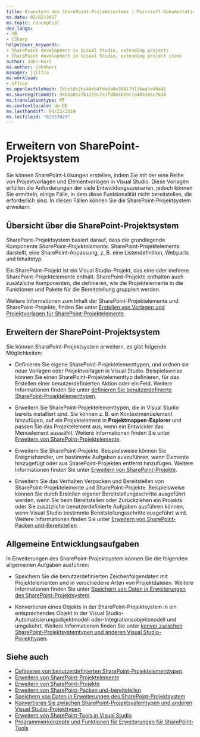 ```yaml
---
title: Erweitern des SharePoint-Projektsystems | Microsoft-Dokumentation
ms.date: 02/02/2017
ms.topic: conceptual
dev_langs:
- VB
- CSharp
helpviewer_keywords:
- SharePoint development in Visual Studio, extending projects
- SharePoint development in Visual Studio, extending project items
author: John-Hart
ms.author: johnhart
manager: jillfra
ms.workload:
- office
ms.openlocfilehash: 7dce10c2bc44eb4fde6a6e38417d136ea5e9ba41
ms.sourcegitcommit: 94b3a052fb1229c7e7f8804b09c1d403385c7630
ms.translationtype: MT
ms.contentlocale: de-DE
ms.lasthandoff: 04/23/2019
ms.locfileid: "62557023"
---
```

# <a name="extend-the-sharepoint-project-system"></a>Erweitern von SharePoint-Projektsystem
  Sie können SharePoint-Lösungen erstellen, indem Sie mit der eine Reihe von Projektvorlagen und Elementvorlagen in Visual Studio. Diese Vorlagen erfüllen die Anforderungen der viele Entwicklungsszenarien, jedoch können Sie ermitteln, einige Fälle, in dem diese Funktionalität nicht bereitstellen, die erforderlich sind. In diesen Fällen können Sie die SharePoint-Projektsystem erweitern.

## <a name="overview-of-the-sharepoint-project-system"></a>Übersicht über die SharePoint-Projektsystem
 SharePoint-Projektsystem basiert darauf, dass die grundlegende Komponente *SharePoint-Projektelemente*. SharePoint-Projektelements darstellt, eine SharePoint-Anpassung, z. B. eine Listendefinition, Webparts und Inhaltstyp.

 Ein SharePoint-Projekt ist ein Visual Studio-Projekt, das eine oder mehrere SharePoint-Projektelemente enthält. SharePoint-Projekte enthalten auch zusätzliche Komponenten, die definieren, wie die Projektelemente in die Funktionen und Pakete für die Bereitstellung gruppiert werden.

 Weitere Informationen zum Inhalt der SharePoint-Projektelemente und SharePoint-Projekte, finden Sie unter [Erstellen von Vorlagen und Projektvorlagen für SharePoint-Projektelemente](../sharepoint/creating-item-templates-and-project-templates-for-sharepoint-project-items.md).

## <a name="how-to-extend-the-sharepoint-project-system"></a>Erweitern der SharePoint-Projektsystem
 Sie können SharePoint-Projektsystem erweitern, es gibt folgende Möglichkeiten:

- Definieren Sie eigene SharePoint-Projektelementtypen, und ordnen sie neue Vorlagen oder Projektvorlagen in Visual Studio. Beispielsweise können Sie einen SharePoint-Projektelementtyp definieren, für das Erstellen einer benutzerdefinierten Aktion oder ein Feld. Weitere Informationen finden Sie unter [definieren Sie benutzerdefinierte SharePoint-Projektelementtypen](../sharepoint/defining-custom-sharepoint-project-item-types.md).

- Erweitern Sie SharePoint-Projektelementtypen, die in Visual Studio bereits installiert sind. Sie können z. B. ein Kontextmenüelement hinzufügen, auf ein Projektelement in **Projektmappen-Explorer** und passen Sie das Projektelement aus, wenn ein Entwickler das Menüelement auswählt. Weitere Informationen finden Sie unter [Erweitern von SharePoint-Projektelemente](../sharepoint/extending-sharepoint-project-items.md).

- Erweitern Sie SharePoint-Projekte. Beispielsweise können Sie Ereignishandler, um bestimmte Aufgaben auszuführen, wenn Elemente hinzugefügt oder aus SharePoint-Projekten entfernt hinzufügen. Weitere Informationen finden Sie unter [Erweitern von SharePoint-Projekte](../sharepoint/extending-sharepoint-projects.md).

- Erweitern Sie das Verhalten Verpacken und Bereitstellen von SharePoint-Projektelemente und SharePoint-Projekte. Beispielsweise können Sie durch Erstellen eigener Bereitstellungsschritte ausgeführt werden, wenn Sie beim Bereitstellen oder Zurückziehen ein Projekts oder Sie zusätzliche benutzerdefinierte Aufgaben ausführen können, wenn Visual Studio bestimmte Bereitstellungsschritte ausgeführt wird. Weitere Informationen finden Sie unter [Erweitern von SharePoint-Packen und-Bereitstellen](../sharepoint/extending-sharepoint-packaging-and-deployment.md).

## <a name="common-development-tasks"></a>Allgemeine Entwicklungsaufgaben
 In Erweiterungen des SharePoint-Projektsystem können Sie die folgenden allgemeinen Aufgaben ausführen:

- Speichern Sie die benutzerdefinierten Zeichenfolgendaten mit Projektelementen und in verschiedene Arten von Projektdateien. Weitere Informationen finden Sie unter [Speichern von Daten in Erweiterungen des SharePoint-Projektsystem](../sharepoint/saving-data-in-extensions-of-the-sharepoint-project-system.md).

- Konvertieren eines Objekts in der SharePoint-Projektsystem in ein entsprechendes Objekt in der Visual Studio-Automatisierungsobjektmodell oder-Integrationsobjektmodell und umgekehrt. Weitere Informationen finden Sie unter [konver zwischen SharePoint-Projektsystemtypen und anderen Visual Studio-Projekttypen](../sharepoint/converting-between-sharepoint-project-system-types-and-other-visual-studio-project-types.md).

## <a name="see-also"></a>Siehe auch
- [Definieren von benutzerdefinierten SharePoint-Projektelementtypen](../sharepoint/defining-custom-sharepoint-project-item-types.md)
- [Erweitern von SharePoint-Projektelemente](../sharepoint/extending-sharepoint-project-items.md)
- [Erweitern von SharePoint-Projekte](../sharepoint/extending-sharepoint-projects.md)
- [Erweitern von SharePoint-Packen und-bereitstellen](../sharepoint/extending-sharepoint-packaging-and-deployment.md)
- [Speichern von Daten in Erweiterungen des SharePoint-Projektsystem](../sharepoint/saving-data-in-extensions-of-the-sharepoint-project-system.md)
- [Konvertieren Sie zwischen SharePoint-Projektsystemtypen und anderen Visual Studio-Projekttypen](../sharepoint/converting-between-sharepoint-project-system-types-and-other-visual-studio-project-types.md)
- [Erweitern von SharePoint-Tools in Visual Studio](../sharepoint/extending-the-sharepoint-tools-in-visual-studio.md)
- [Programmierkonzepte und Funktionen für Erweiterungen für SharePoint-Tools](../sharepoint/programming-concepts-and-features-for-sharepoint-tools-extensions.md)
